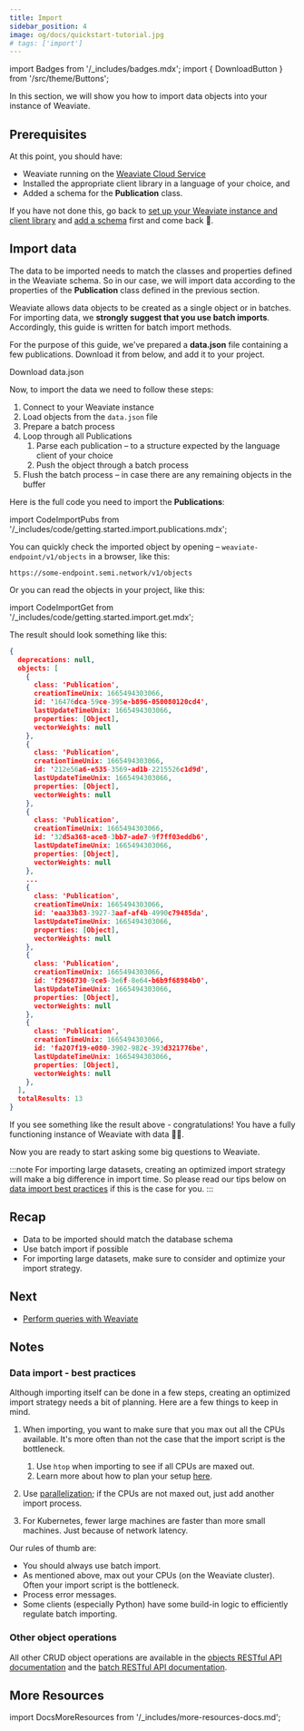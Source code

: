 ```yaml
---
title: Import
sidebar_position: 4
image: og/docs/quickstart-tutorial.jpg
# tags: ['import']
---
```

import Badges from '/_includes/badges.mdx';
import { DownloadButton } from '/src/theme/Buttons';

<Badges/>

In this section, we will show you how to import data objects into your instance of Weaviate.

## Prerequisites 

At this point, you should have: 
- Weaviate running on the [Weaviate Cloud Service](https://console.semi.technology)
- Installed the appropriate client library in a language of your choice, and
- Added a schema for the **Publication** class.

If you have not done this, go back to [set up your Weaviate instance and client library](./installation.md) and [add a schema](./schema.md) first and come back 🙂.

## Import data

The data to be imported needs to match the classes and properties defined in the Weaviate schema. So in our case, we will import data according to the properties of the **Publication** class defined in the previous section.

Weaviate allows data objects to be created as a single object or in batches. For importing data, we **strongly suggest that you use batch imports**. Accordingly, this guide is written for batch import methods.

For the purpose of this guide, we've prepared a **data.json** file containing a few publications. Download it from below, and add it to your project.

<p>
  <DownloadButton link="/downloads/quickstart/data.json">Download data.json</DownloadButton>
</p>

Now, to import the data we need to follow these steps:

1. Connect to your Weaviate instance
1. Load objects from the `data.json` file
1. Prepare a batch process
1. Loop through all Publications
    1. Parse each publication – to a structure expected by the language client of your choice
    1. Push the object through a batch process
1. Flush the batch process – in case there are any remaining objects in the buffer

Here is the full code you need to import the **Publications**:

import CodeImportPubs from '/_includes/code/getting.started.import.publications.mdx';

<CodeImportPubs />

You can quickly check the imported object by opening – `weaviate-endpoint/v1/objects` in a browser, like this:

```
https://some-endpoint.semi.network/v1/objects
```

Or you can read the objects in your project, like this:

import CodeImportGet from '/_includes/code/getting.started.import.get.mdx';

<CodeImportGet />

The result should look something like this:

```json
{
  deprecations: null,
  objects: [
    {
      class: 'Publication',
      creationTimeUnix: 1665494303066,
      id: '16476dca-59ce-395e-b896-050080120cd4',
      lastUpdateTimeUnix: 1665494303066,
      properties: [Object],
      vectorWeights: null
    },
    {
      class: 'Publication',
      creationTimeUnix: 1665494303066,
      id: '212e56a6-e535-3569-ad1b-2215526c1d9d',
      lastUpdateTimeUnix: 1665494303066,
      properties: [Object],
      vectorWeights: null
    },
    {
      class: 'Publication',
      creationTimeUnix: 1665494303066,
      id: '32d5a368-ace8-3bb7-ade7-9f7ff03eddb6',
      lastUpdateTimeUnix: 1665494303066,
      properties: [Object],
      vectorWeights: null
    },
    ...
    {
      class: 'Publication',
      creationTimeUnix: 1665494303066,
      id: 'eaa33b83-3927-3aaf-af4b-4990c79485da',
      lastUpdateTimeUnix: 1665494303066,
      properties: [Object],
      vectorWeights: null
    },
    {
      class: 'Publication',
      creationTimeUnix: 1665494303066,
      id: 'f2968730-9ce5-3e6f-8e64-b6b9f68984b0',
      lastUpdateTimeUnix: 1665494303066,
      properties: [Object],
      vectorWeights: null
    },
    {
      class: 'Publication',
      creationTimeUnix: 1665494303066,
      id: 'fa207f19-e080-3902-982c-393d321776be',
      lastUpdateTimeUnix: 1665494303066,
      properties: [Object],
      vectorWeights: null
    },
  ],
  totalResults: 13
}
```

If you see something like the result above - congratulations! You have a fully functioning instance of Weaviate with data 🚀🎉. 

Now you are ready to start asking some big questions to Weaviate.

:::note
For importing large datasets, creating an optimized import strategy will make a big difference in import time. So please read our tips below on [data import best practices](#data-import---best-practices) if this is the case for you.
:::

## Recap

* Data to be imported should match the database schema
* Use batch import if possible
* For importing large datasets, make sure to consider and optimize your import strategy.

## Next

- [Perform queries with Weaviate](./query.html)

## Notes

### Data import - best practices

Although importing itself can be done in a few steps, creating an optimized import strategy needs a bit of planning. Here are a few things to keep in mind.

1. When importing, you want to make sure that you max out all the CPUs available. It's more often than not the case that the import script is the bottleneck.

    1. Use `htop` when importing to see if all CPUs are maxed out.
    1. Learn more about how to plan your setup [here](./installation.html#running-weaviate-yourself).

1. Use [parallelization](https://www.computerhope.com/jargon/p/parallelization.htm#:~:text=Parallelization%20is%20the%20act%20of,the%20next%2C%20then%20the%20next.); if the CPUs are not maxed out, just add another import process.
1. For Kubernetes, fewer large machines are faster than more small machines. Just because of network latency.

Our rules of thumb are:
* You should always use batch import.
* As mentioned above, max out your CPUs (on the Weaviate cluster). Often your import script is the bottleneck.
* Process error messages.
* Some clients (especially Python) have some build-in logic to efficiently regulate batch importing.

### Other object operations

All other CRUD object operations are available in the [objects RESTful API documentation](../restful-api-references/objects.html) and the [batch RESTful API documentation](../restful-api-references/batch.html).

## More Resources

import DocsMoreResources from '/_includes/more-resources-docs.md';

<DocsMoreResources />
